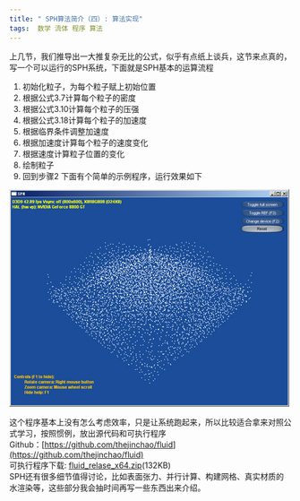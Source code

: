 ```yaml
---
title: " SPH算法简介（四）: 算法实现"
tags:  数学 流体 程序 算法
---
```

上几节，我们推导出一大推复杂无比的公式，似乎有点纸上谈兵，这节来点真的，写一个可以运行的SPH系统，下面就是SPH基本的运算流程

 1. 初始化粒子，为每个粒子赋上初始位置
 2. 根据公式3.7计算每个粒子的密度
 3. 根据公式3.10计算每个粒子的压强
 4. 根据公式3.18计算每个粒子的加速度
 5. 根据临界条件调整加速度
 6. 根据加速度计算每个粒子的速度变化
 7. 根据速度计算粒子位置的变化
 8. 绘制粒子
 9. 回到步骤2
下面有个简单的示例程序，运行效果如下

![](/images/2014/08/sph_45.jpg)

这个程序基本上没有怎么考虑效率，只是让系统跑起来，所以比较适合拿来对照公式学习，按照惯例，放出源代码和可执行程序  
Github：[https://github.com/thejinchao/fluid](https://github.com/thejinchao/fluid)  
可执行程序下载: [fluid_relase_x64.zip](https://github.com/thejinchao/fluid/releases/download/v1.0/fluid_relase_x64.zip)(132KB)  
SPH还有很多细节值得讨论，比如表面张力、并行计算、构建网格、真实材质的水渲染等，这些部分我会抽时间再写一些东西出来介绍。  
